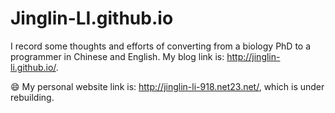 # Jinglin-LI.github.io

I record some thoughts and efforts of converting from a biology PhD to a programmer in Chinese and English. My blog link is: http://jinglin-li.github.io/.

:smile: My personal website link is: http://jinglin-li-918.net23.net/, which is under rebuilding.

